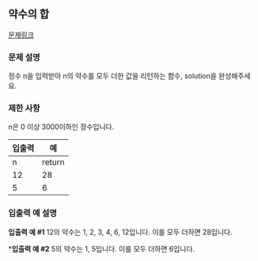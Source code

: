 ## 약수의 합
[문제링크](https://school.programmers.co.kr/learn/courses/30/lessons/12928)

### 문제 설명
정수 n을 입력받아 n의 약수를 모두 더한 값을 리턴하는 함수, solution을 완성해주세요.

### 제한 사항
n은 0 이상 3000이하인 정수입니다.

| 입출력 | 예 |
|-|-|
| n	 | return |
| 12	| 28 |
|5	 | 6 |

### 입출력 예 설명
**입출력 예 #1**
12의 약수는 1, 2, 3, 4, 6, 12입니다. 이를 모두 더하면 28입니다.

***입출력 예 #2**
5의 약수는 1, 5입니다. 이를 모두 더하면 6입니다.
